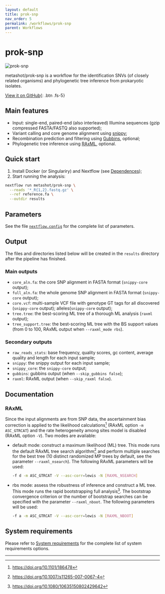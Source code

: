 ```yaml
---
layout: default
title: prok-snp
nav_order: 5
permalink: /workflows/prok-snp
parent: Workflows
---
```


# prok-snp

![prok-snp](https://img.shields.io/github/v/release/metashot/prok-snp?sort=semver&label=Latast%20release&style=for-the-badge)

metashot/prok-snp is a workflow for the identification SNVs (of closely related
organisms) and phylogenetic tree inference from prokaryotic isolates.

[View it on GitHub](https://github.com/metashot/prok-snp){: .btn .fs-5}

## Main features

- Input: single-end, paired-end (also interleaved) Illumina sequences (gzip
  compressed FASTA/FASTQ also supported);
- Variant calling and core genome alignment using
  [snippy](https://github.com/tseemann/snippy);
- Recombination prediction and filtering using 
  [Gubbins](https://doi.org/10.1093/nar/gku1196), optional;
- Phylogenetic tree inference using 
  [RAxML](https://10.1093/bioinformatics/btu033), optional.

## Quick start

1. Install Docker (or Singulariry) and Nextflow (see [Dependences](/#dependencies));
1. Start running the analysis:

  ```bash
  nextflow run metashot/prok-snp \
    --reads '*_R{1,2}.fastq.gz' \
    --ref reference.fa \
    --outdir results
  ```

## Parameters
See the file
[`nextflow.config`](https://github.com/metashot/prok-snp/blob/master/nextflow.config)
for the complete list of parameters.

## Output
The files and directories listed below will be created in the `results` directory
after the pipeline has finished.

### Main outputs
- `core_aln.fa`: the core SNP alignment in FASTA format (`snippy-core` output);
- `full_aln.fa`: the whole genome SNP alignment in FASTA format (`snippy-core`
  output);
- `core.vcf`: multi-sample VCF file with genotype GT tags for all discovered
  (`snippy-core` output); alleles(`snippy-core` output);
- `tree.tree`: the best-scoring ML tree of a thorough ML analysis (`raxml` output);
- `tree_support.tree`: the best-scoring ML tree with the BS support values (from
  0 to 100, RAxML output when `--raxml_mode rbs`).

### Secondary outputs
- `raw_reads_stats`: base frequency, quality scores, gc content, average
  quality and length for each input sample;
- `snippy`: the snippy output for each input sample;
- `snippy_core`: the `snippy-core` output;
- `gubbins`: gubbins output (when `--skip_gubbins false`);
- `raxml`: RAxML output (when `--skip_raxml false`).

## Documentation

### RAxML
Since the input alignments are from SNP data, the ascertainment bias correction
is applied to the likelihood calculations[^1] (RAxML option `-m ASC_GTRCAT`) and
the rate heterogeneity among sites model is disabled (RAxML option `-­V`). Two
modes are available:

- default mode: construct a maximum likelihood (ML) tree. This mode runs the
  default RAxML tree search algorithm[^2] and perform multiple searches for the
  best tree (10 distinct randomized MP trees by default, see the parameter
  `--raxml_nsearch`). The following RAxML parameters will be used:

  ```bash
  -f d -m ASC_GTRCAT -V --asc-corr=lewis -N [RAXML_NSEARCH]
  ```
- rbs mode: assess the robustness of inference and construct a ML tree. This
  mode runs the rapid bootstrapping full analysis[^3]. The bootstrap convergence
  criterion or the number of bootstrap searches can be specified with the
  parameter `--raxml_nboot`. The following parameters will be used:

  ```bash
  -f a -m ASC_GTRCAT -V --asc-corr=lewis -N [RAXML_NBOOT]
  ```

## System requirements
Please refer to [System requirements](/#system-requirements) for the complete
list of system requirements options.

---

[^1]: https://doi.org/10.1101/186478
[^2]: https://doi.org/10.1007/s11265-007-0067-4
[^3]: https://doi.org/10.1080/10635150802429642

